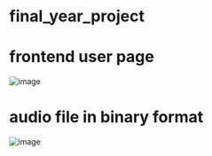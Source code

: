 # final_year_project

# frontend user page
![image](https://user-images.githubusercontent.com/81641051/157187203-b50059ed-bbab-4c36-a548-65fa907cc2f7.png)

# audio file in binary format
![image](https://user-images.githubusercontent.com/81641051/157188424-29fb9f39-1588-4e2d-b678-f16e63abc1e6.png)





